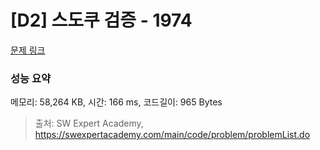 # [D2] 스도쿠 검증 - 1974 

[문제 링크](https://swexpertacademy.com/main/code/problem/problemDetail.do?contestProbId=AV5Psz16AYEDFAUq) 

### 성능 요약

메모리: 58,264 KB, 시간: 166 ms, 코드길이: 965 Bytes



> 출처: SW Expert Academy, https://swexpertacademy.com/main/code/problem/problemList.do